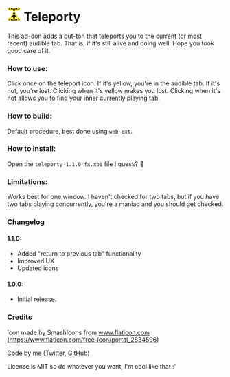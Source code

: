 # ![Teleporty icon](https://raw.githubusercontent.com/szczm/teleporty/master/icons/teleporty-active-32.png) Teleporty 

This ad-don adds a but-ton that teleports you to the current (or most recent) audible tab. That is, if it's still alive and doing well. Hope you took good care of it.

### How to use:
Click once on the teleport icon. If it's yellow, you're in the audible tab. If it's not, you're lost. Clicking when it's yellow makes you lost. Clicking when it's not allows you to find your inner currently playing tab.

### How to build:
Default procedure, best done using `web-ext`.

### How to install:
Open the `teleporty-1.1.0-fx.xpi` file I guess? 🤷

### Limitations:
Works best for one window. I haven't checked for two tabs, but if you have two tabs playing concurrently, you're a maniac and you should get checked.

### Changelog
#### 1.1.0:
- Added "return to previous tab" functionality
- Improved UX
- Updated icons
#### 1.0.0:
- Initial release.

### Credits
Icon made by SmashIcons from www.flaticon.com (https://www.flaticon.com/free-icon/portal_2834596)

Code by me \([Twitter](twitter.com/szczm_), [GitHub](github.com/szczm_)\)

License is MIT so do whatever you want, I'm cool like that :'
